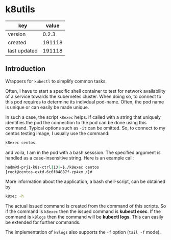 # k8utils

|     key      | value  |
| ------------ | ------ |
| version      | 0.2.3  |
| created      | 191118 |
| last updated | 191118 |

## Introduction

Wrappers for `kubectl` to simplify common tasks.

Often, I have to start a specific shell container to test for network availability of a service towards the kubernetes cluster. When doing so, to connect to this pod requires to determine its indivdual pod-name. Often, the pod name is unique or can easily be made unique.

In such a case, the script `k8exec` helps. If called with a string that uniquely identifies the pod the connection to the pod can be done using this command. Typical options such as `-it` can be omitted. So, to connect to my centos testing image, I usually use the command:

```bash
k8exec centos
```

and voila, I am in the pod with a bash sesssion. The specified argument is handled as a case-insensitive string. Here is an example call:

```bash
hadm@d-prj1-k8s-ctrl|13|~$./k8exec centos
[root@centos-extd-6c6f84887f-zp4xm /]#
```

More information about the application, a bash shell-script, can be obtained by

```bash
k8xec -h
```

The actual issued command is created from the command of this scripts. So if the command is `k8exec` then the issued command is **kubectl exec**. If the command is `k8logs` then the command will be **kubectl logs**. This can easily be extended for further commands.

The implementation of `k8logs` also supports the `-f` option (`tail -f` mode).
